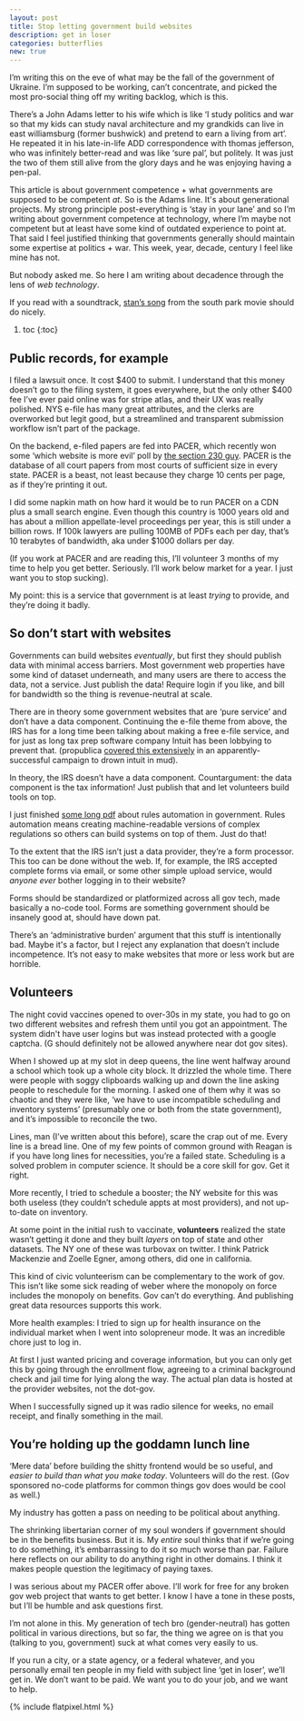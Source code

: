 ```yaml
---
layout: post
title: Stop letting government build websites
description: get in loser
categories: butterflies
new: true
---
```


I’m writing this on the eve of what may be the fall of the government of Ukraine.
I’m supposed to be working, can’t concentrate, and picked the most pro-social thing off my writing backlog, which is this.

There’s a John Adams letter to his wife which is like ‘I study politics and war so that my kids can study naval architecture and my grandkids can live in east williamsburg (former bushwick) and pretend to earn a living from art’.
He repeated it in his late-in-life ADD correspondence with thomas jefferson, who was infinitely better-read and was like ‘sure pal’, but politely.
It was just the two of them still alive from the glory days and he was enjoying having a pen-pal.

This article is about government competence + what governments are supposed to be competent *at*.
So is the Adams line. It's about generational projects.
My strong principle post-everything is ‘stay in your lane’ and so I’m writing about government competence at technology, where I’m maybe not competent but at least have some kind of outdated experience to point at.
That said I feel justified thinking that governments generally should maintain some expertise at politics + war.
This week, year, decade, century I feel like mine has not.

But nobody asked me. So here I am writing about decadence through the lens of *web technology*.

If you read with a soundtrack, [stan’s song](https://www.youtube.com/watch?v=rdl_kXUrdIs) from the south park movie should do nicely.

1. toc
{:toc}

## Public records, for example

I filed a lawsuit once.
It cost $400 to submit. I understand that this money doesn’t go to the filing system, it goes everywhere, but the only other $400 fee I’ve ever paid online was for stripe atlas, and their UX was really polished.
NYS e-file has many great attributes, and the clerks are overworked but legit good, but a streamlined and transparent submission workflow isn’t part of the package.

On the backend, e-filed papers are fed into PACER, which recently won some ‘which website is more evil’ poll by [the section 230 guy](https://twitter.com/jkosseff/status/1492911436040974342).
PACER is the database of all court papers from most courts of sufficient size in every state.
PACER is a beast, not least because they charge 10 cents per page, as if they’re printing it out.

I did some napkin math on how hard it would be to run PACER on a CDN plus a small search engine.
Even though this country is 1000 years old and has about a million appellate-level proceedings per year, this is still under a billion rows.
If 100k lawyers are pulling 100MB of PDFs each per day, that’s 10 terabytes of bandwidth, aka under $1000 dollars per day.

(If you work at PACER and are reading this, I’ll volunteer 3 months of my time to help you get better. Seriously. I’ll work below market for a year. I just want you to stop sucking).

My point: this is a service that government is at least *trying* to provide, and they’re doing it badly.

## So don’t start with websites

Governments can build websites *eventually*, but first they should publish data with minimal access barriers.
Most government web properties have some kind of dataset underneath, and many users are there to access the data, not a service.
Just publish the data!
Require login if you like, and bill for bandwidth so the thing is revenue-neutral at scale.

There are in theory some government websites that are ‘pure service’ and don’t have a data component.
Continuing the e-file theme from above, the IRS has for a long time been talking about making a free e-file service, and for just as long tax prep software company Intuit has been lobbying to prevent that.
(propublica [covered this extensively](https://www.propublica.org/article/inside-turbotax-20-year-fight-to-stop-americans-from-filing-their-taxes-for-free) in an apparently-successful campaign to drown intuit in mud).

In theory, the IRS doesn’t have a data component.
Countargument: the data component is the tax information!
Just publish that and let volunteers build tools on top.

I just finished [some long pdf](https://beeckcenter.georgetown.edu/wp-content/uploads/2022/02/Benefit-Eligibility-Rules.pdf) about rules automation in government.
Rules automation means creating machine-readable versions of complex regulations so others can build systems on top of them.
Just do that!

To the extent that the IRS isn’t just a data provider, they’re a form processor.
This too can be done without the web.
If, for example, the IRS accepted complete forms via email, or some other simple upload service, would *anyone ever* bother logging in to their website?

Forms should be standardized or platformized across all gov tech, made basically a no-code tool.
Forms are something government should be insanely good at, should have down pat.

There’s an ‘administrative burden’ argument that this stuff is intentionally bad.
Maybe it's a factor, but I reject any explanation that doesn’t include incompetence.
It’s not easy to make websites that more or less work but are horrible.

## Volunteers

The night covid vaccines opened to over-30s in my state,
you had to go on two different websites and refresh them until you got an appointment.
The system didn't have user logins but was instead protected with a google captcha.
(G should definitely not be allowed anywhere near dot gov sites).

When I showed up at my slot in deep queens, the line went halfway around a school which took up a whole city block.
It drizzled the whole time.
There were people with soggy clipboards walking up and down the line asking people to reschedule for the morning.
I asked one of them why it was so chaotic and they were like, ‘we have to use incompatible scheduling and inventory systems’ (presumably one or both from the state government), and it’s impossible to reconcile the two.

Lines, man (I’ve written about this before), scare the crap out of me. Every line is a bread line.
One of my few points of common ground with Reagan is if you have long lines for necessities, you’re a failed state.
Scheduling is a solved problem in computer science. It should be a core skill for gov. Get it right.

More recently, I tried to schedule a booster; the NY website for this was both useless (they couldn’t schedule appts at most providers), and not up-to-date on inventory.

At some point in the initial rush to vaccinate, **volunteers** realized the state wasn’t getting it done and they built *layers* on top of state and other datasets.
The NY one of these was turbovax on twitter. I think Patrick Mackenzie and Zoelle Egner, among others, did one in california.

This kind of civic volunteerism can be complementary to the work of gov. This isn’t like some sick reading of weber where the monopoly on force includes the monopoly on benefits.
Gov can’t do everything.
And publishing great data resources supports this work.

More health examples:
I tried to sign up for health insurance on the individual market when I went into solopreneur mode.
It was an incredible chore just to log in.

At first I just wanted pricing and coverage information, but you can only get this by going through the enrollment flow, agreeing to a criminal background check and jail time for lying along the way.
The actual plan data is hosted at the provider websites, not the dot-gov.

When I successfully signed up it was radio silence for weeks, no email receipt, and finally something in the mail.

## You’re holding up the goddamn lunch line

‘Mere data’ before building the shitty frontend would be so useful, and *easier to build than what you make today*.
Volunteers will do the rest.
(Gov sponsored no-code platforms for common things gov does would be cool as well.)

My industry has gotten a pass on needing to be political about anything.

The shrinking libertarian corner of my soul wonders if government should be in the benefits business.
But it is.
My *entire* soul thinks that if we’re going to do something, it’s embarrassing to do it so much worse than par.
Failure here reflects on our ability to do anything right in other domains. I think it makes people question the legitimacy of paying taxes.

I was serious about my PACER offer above. I’ll work for free for any broken gov web project that wants to get better. I know I have a tone in these posts, but I’ll be humble and ask questions first.

I’m not alone in this.
My generation of tech bro (gender-neutral) has gotten political in various directions, but so far, the thing we agree on is that you (talking to you, government) suck at what comes very easily to us.

If you run a city, or a state agency, or a federal whatever, and you personally email ten people in my field with subject line ‘get in loser’, we’ll get in.
We don’t want to be paid.
We want you to do your job, and we want to help.

{% include flatpixel.html %}
